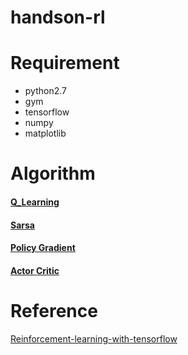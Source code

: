 # handson-rl

# Requirement

- python2.7
- gym
- tensorflow
- numpy
- matplotlib

# Algorithm

#### [Q_Learning](https://github.com/Sadaku1993/handson-rl/tree/master/q_learning)

#### [Sarsa](https://github.com/Sadaku1993/handson-rl/tree/master/sarsa)

#### [Policy Gradient](https://github.com/Sadaku1993/handson-rl/tree/master/policy_gradient)

#### [Actor Critic](https://github.com/Sadaku1993/handson-rl/tree/master/actor_critic)

# Reference
[Reinforcement-learning-with-tensorflow](https://github.com/MorvanZhou/Reinforcement-learning-with-tensorflow)
